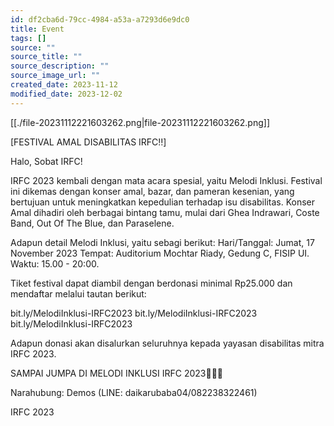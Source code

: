 ```yaml
---
id: df2cba6d-79cc-4984-a53a-a7293d6e9dc0
title: Event
tags: []
source: ""
source_title: ""
source_description: ""
source_image_url: ""
created_date: 2023-11-12
modified_date: 2023-12-02
---
```


[[./file-20231112221603262.png|file-20231112221603262.png]]

[FESTIVAL AMAL DISABILITAS IRFC‼️]

Halo, Sobat IRFC!

IRFC 2023 kembali dengan mata acara spesial, yaitu Melodi Inklusi. Festival ini dikemas dengan konser amal, bazar, dan pameran kesenian, yang bertujuan untuk meningkatkan kepedulian terhadap isu disabilitas. Konser Amal dihadiri oleh berbagai bintang tamu, mulai dari Ghea Indrawari, Coste Band, Out Of The Blue, dan Paraselene.

Adapun detail Melodi Inklusi, yaitu sebagi berikut:
Hari/Tanggal: Jumat, 17 November 2023
Tempat: Auditorium Mochtar Riady, Gedung C, FISIP UI.
Waktu: 15.00 - 20:00.

Tiket festival dapat diambil dengan berdonasi minimal Rp25.000 dan mendaftar melalui tautan berikut:

bit.ly/MelodiInklusi-IRFC2023
bit.ly/MelodiInklusi-IRFC2023
bit.ly/MelodiInklusi-IRFC2023

Adapun donasi akan disalurkan seluruhnya kepada yayasan disabilitas mitra IRFC 2023.

SAMPAI JUMPA DI MELODI INKLUSI IRFC 2023🤩🤩🤩

Narahubung: Demos (LINE: daikarubaba04/082238322461)

IRFC 2023